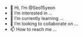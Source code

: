 - 👋 Hi, I’m @Seo15yeon
- 👀 I’m interested in ...
- 🌱 I’m currently learning ...
- 💞️ I’m looking to collaborate on ...
- 📫 How to reach me ...

<!---
Seo15yeon/Seo15yeon is a ✨ special ✨ repository because its `README.md` (this file) appears on your GitHub profile.
You can click the Preview link to take a look at your changes.
--->
